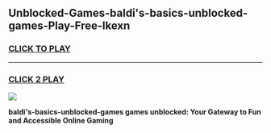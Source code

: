 
## Unblocked-Games-baldi's-basics-unblocked-games-Play-Free-lkexn
<h3>
<a href="https://premium76.site?title=baldi's-basics-unblocked-games&ref=18A">CLICK TO PLAY</a></h3>
<hr>

<h3>
<a href="https://premium76.site?title=baldi's-basics-unblocked-games&ref=18A">CLICK 2 PLAY</a>
  
</h3>

<a href="https://premium76.site?title=baldi's-basics-unblocked-games&ref=18A"><img src="https://clearcache.store/games.png"></a>


**baldi's-basics-unblocked-games games unblocked: Your Gateway to Fun and Accessible Online Gaming**
